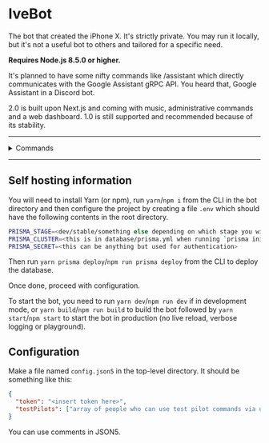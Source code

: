 # IveBot

The bot that created the iPhone X. It's strictly private. You may run it locally,  but it's not a useful bot to others and tailored for a specific need.

**Requires Node.js 8.5.0 or higher.**

It's planned to have some nifty commands like /assistant which directly communicates with the Google Assistant gRPC API. You heard that, Google Assistant in a Discord bot.

2.0 is built upon Next.js and coming with music, administrative commands and a web dashboard. 1.0 is still supported and recommended because of its stability.

<hr />
<details><summary>Commands</summary>

<br />

- `/help` and `/halp`
- `/gunfight`
- `/choose`
- `/reverse`
- `/8ball`
- `/robohash`
- `/zalgo`
- `/repeat` for test pilots
- `/request`
- `/urban`
- `/cat` and `/dog`
- `/say`
- `/version`, `/ping` and `/about`

</details>
<hr />


## Self hosting information

You will need to install Yarn (or npm), run `yarn`/`npm i` from the CLI in the bot directory and then configure the project by creating a file `.env` which should have the following contents in the root directory.

```bash
PRISMA_STAGE=<dev/stable/something else depending on which stage you wish to deploy the database to>
PRISMA_CLUSTER=<this is in database/prisma.yml when running `prisma init ivebot` in another directory>
PRISMA_SECRET=<this can be anything but used for authentication>
```

Then run `yarn prisma deploy`/`npm run prisma deploy` from the CLI to deploy the database.

Once done, proceed with configuration.

To start the bot, you need to run `yarn dev`/`npm run dev` if in development mode, or `yarn build`/`npm run build` to build the bot followed by `yarn start`/`npm start` to start the bot in production (no live reload, verbose logging or playground).

## Configuration

Make a file named `config.json5` in the top-level directory. It should be something like this:

```json
{
  "token": "<insert token here>",
  "testPilots": ["array of people who can use test pilot commands via user ID"]
}
```

You can use comments in JSON5.
